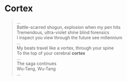# Cortex

>...  
>Battle-scarred shogun, explosion when my pen hits  
>Tremendous, ultra-violet shine blind forensics  
>I inspect you view through the future see millennium  
>...  
>My beats travel like a vortex, through your spine  
>To the top of your cerebral **cortex**  
>...  
>The saga continues  
>Wu-Tang, Wu-Tang  
>...  

